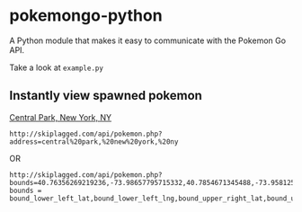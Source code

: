 # pokemongo-python
A Python module that makes it easy to communicate with the Pokemon Go API.

Take a look at `example.py`

## Instantly view spawned pokemon
[Central Park, New York, NY](http://skiplagged.com/api/pokemon.php?address=central%20park,%20new%20york,%20ny)

```
http://skiplagged.com/api/pokemon.php?address=central%20park,%20new%20york,%20ny
```

OR

```
http://skiplagged.com/api/pokemon.php?bounds=40.76356269219236,-73.98657795715332,40.7854671345488,-73.95812508392333
bounds = bound_lower_left_lat,bound_lower_left_lng,bound_upper_right_lat,bound_upper_right_lng
```
